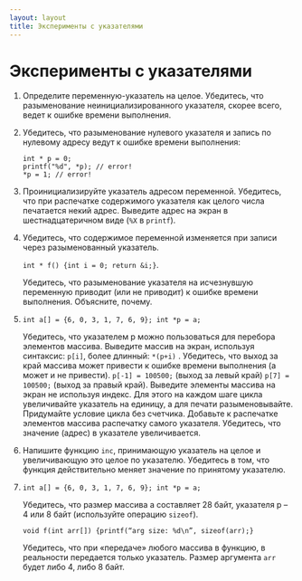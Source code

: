 ```yaml
---
layout: layout
title: Эксперименты с указателями
---
```


Эксперименты с указателями
==========================

1.  Определите переменную-указатель на целое. Убедитесь, что разыменование неинициализированного указателя, скорее всего, ведет к ошибке времени выполнения.

2.  Убедитесь, что разыменование нулевого указателя и запись по нулевому адресу ведут к ошибке времени выполнения:

        int * p = 0;
        printf("%d", *p); // error!
        *p = 1; // error!

3. Проинициализируйте указатель адресом переменной. Убедитесь, что при распечатке содержимого указателя как целого числа печатается некий адрес. Выведите адрес на экран в шестнадцатеричном виде (`%X` в `printf`).

4. Убедитесь, что содержимое переменной изменяется при записи через разыменованный указатель.

   `int * f() {int i = 0; return &i;}`.

   Убедитесь, что разыменование указателя на исчезнувшую переменную приводит (или не приводит) к ошибке времени выполнения. Объясните, почему.

6. `int a[] = {6, 0, 3, 1, 7, 6, 9}; int *p = a;`

   Убедитесь, что указателем p можно пользоваться для перебора элементов массива. Выведите массив на экран, используя синтаксис: `p[i]`, более длинный: `*(p+i)` .
   Убедитесь, что выход за край массива может привести к ошибке времени выполнения (а может и не привести). `p[-1] = 100500;` (выход за левый край) `p[7] = 100500;` (выход за правый край).
   Выведите элементы массива на экран не используя индекс. Для этого на каждом шаге цикла увеличивайте указатель на единицу, а для печати разыменовывайте. Придумайте условие цикла без счетчика. Добавьте к распечатке элементов массива распечатку самого указателя. Убедитесь, что значение (адрес) в указателе увеличивается.

7. Напишите функцию `inc`, принимающую указатель на целое и увеличивающую это целое по указателю. Убедитесь в том, что функция действительно меняет значение по принятому указателю.

8. `int a[] = {6, 0, 3, 1, 7, 6, 9}; int *p = a;`

   Убедитесь, что размер массива a составляет 28 байт, указателя p – 4 или 8 байт (используйте операцию `sizeof`).

   `void f(int arr[]) {printf(“arg size: %d\n”, sizeof(arr);}`

   Убедитесь, что при «передаче» любого массива в функцию, в реальности передается только указатель. Размер аргумента `arr` будет либо 4, либо 8 байт.
